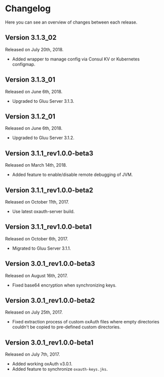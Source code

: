 # Changelog

Here you can see an overview of changes between each release.

## Version 3.1.3_02

Released on July 20th, 2018.

* Added wrapper to manage config via Consul KV or Kubernetes configmap.

## Version 3.1.3_01

Released on June 6th, 2018.

* Upgraded to Gluu Server 3.1.3.

## Version 3.1.2_01

Released on June 6th, 2018.

* Upgraded to Gluu Server 3.1.2.

## Version 3.1.1_rev1.0.0-beta3

Released on March 14th, 2018.

* Added feature to enable/disable remote debugging of JVM.

## Version 3.1.1_rev1.0.0-beta2

Released on October 11th, 2017.

* Use latest oxauth-server build.

## Version 3.1.1_rev1.0.0-beta1

Released on October 6th, 2017.

* Migrated to Gluu Server 3.1.1.

## Version 3.0.1_rev1.0.0-beta3

Released on August 16th, 2017.

* Fixed base64 encryption when synchronizing keys.

## Version 3.0.1_rev1.0.0-beta2

Released on July 25th, 2017.

* Fixed extraction process of custom oxAuth files where empty directories couldn't be copied to pre-defined custom directories.

## Version 3.0.1_rev1.0.0-beta1

Released on July 7th, 2017.

* Added working oxAuth v3.0.1.
* Added feature to synchronize `oxauth-keys.jks`.
